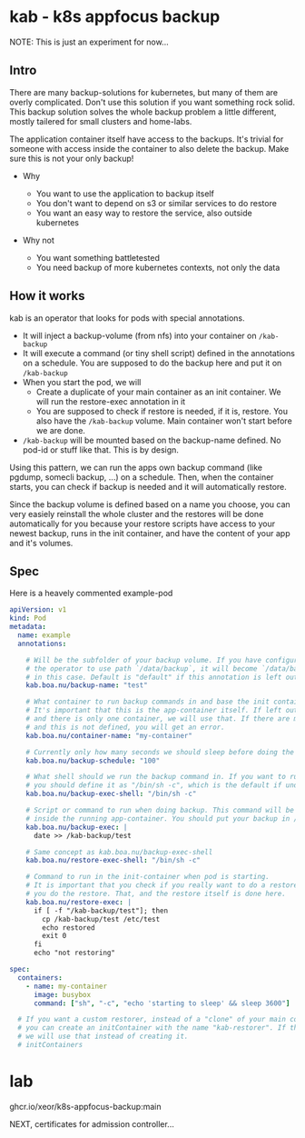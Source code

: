# kab - k8s appfocus backup

NOTE: This is just an experiment for now...

## Intro

There are many backup-solutions for kubernetes, but many of them are overly complicated.
Don't use this solution if you want something rock solid. This backup solution solves the whole backup problem a little different, mostly tailered for small clusters and home-labs.

The application container itself have access to the backups. It's trivial for someone with access inside the container to also delete the backup. Make sure this is not your only backup!

* Why
  * You want to use the application to backup itself
  * You don't want to depend on s3 or similar services to do restore
  * You want an easy way to restore the service, also outside kubernetes

* Why not
  * You want something battletested
  * You need backup of more kubernetes contexts, not only the data

## How it works

kab is an operator that looks for pods with special annotations.
* It will inject a backup-volume (from nfs) into your container on `/kab-backup`
* It will execute a command (or tiny shell script) defined in the annotations on a schedule. You are supposed to do the backup here and put it on `/kab-backup`
* When you start the pod, we will
  * Create a duplicate of your main container as an init container. We will run the restore-exec annotation in it
  * You are supposed to check if restore is needed, if it is, restore. You also have the `/kab-backup` volume. Main container won't start before we are done.
* `/kab-backup` will be mounted based on the backup-name defined. No pod-id or stuff like that. This is by design.

Using this pattern, we can run the apps own backup command (like pgdump, somecli backup, ...) on a schedule. Then, when the container starts, you can check if backup is needed and it will automatically restore.

Since the backup volume is defined based on a name you choose, you can very easiely reinstall the whole cluster and the restores will be done automatically for you because your restore scripts have access to your newest backup, runs in the init container, and have the content of your app and it's volumes.

## Spec

Here is a heavely commented example-pod

```yaml
apiVersion: v1
kind: Pod
metadata:
  name: example
  annotations:

    # Will be the subfolder of your backup volume. If you have configured
    # the operator to use path `/data/backup`, it will become `/data/backup/test`
    # in this case. Default is "default" if this annotation is left out.
    kab.boa.nu/backup-name: "test"

    # What container to run backup commands in and base the init container on.
    # It's important that this is the app-container itself. If left out
    # and there is only one container, we will use that. If there are more than one
    # and this is not defined, you will get an error.
    kab.boa.nu/container-name: "my-container"

    # Currently only how many seconds we should sleep before doing the next backup.
    kab.boa.nu/backup-schedule: "100"

    # What shell should we run the backup command in. If you want to run a shell-script
    # you should define it as "/bin/sh -c", which is the default if undefined
    kab.boa.nu/backup-exec-shell: "/bin/sh -c"

    # Script or command to run when doing backup. This command will be executed
    # inside the running app-container. You should put your backup in /kab-backup
    kab.boa.nu/backup-exec: |
      date >> /kab-backup/test

    # Same concept as kab.boa.nu/backup-exec-shell
    kab.boa.nu/restore-exec-shell: "/bin/sh -c"

    # Command to run in the init-container when pod is starting.
    # It is important that you check if you really want to do a restore before
    # you do the restore. That, and the restore itself is done here.
    kab.boa.nu/restore-exec: |
      if [ -f "/kab-backup/test"]; then
        cp /kab-backup/test /etc/test
        echo restored
        exit 0
      fi
      echo "not restoring"

spec:
  containers:
    - name: my-container
      image: busybox
      command: ["sh", "-c", "echo 'starting to sleep' && sleep 3600"]

  # If you want a custom restorer, instead of a "clone" of your main container
  # you can create an initContainer with the name "kab-restorer". If that exists
  # we will use that instead of creating it.
  # initContainers

```


# lab

ghcr.io/xeor/k8s-appfocus-backup:main

NEXT, certificates for admission controller...
